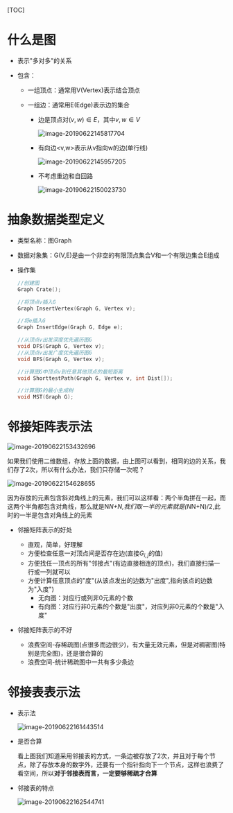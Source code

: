 [TOC]

# 什么是图

* 表示"多对多"的关系

* 包含：

  * 一组顶点：通常用V(Vertex)表示结合顶点

  * 一组边：通常用E(Edge)表示边的集合

    * 边是顶点对$(v,w) \in E$，其中$v,w \in V$

      ![image-20190622145817704](/Users/chenyansong/Documents/note/images/data_structure/image-20190622145817704.png)

    * 有向边<v,w>表示从v指向w的边(单行线)

      ![image-20190622145957205](/Users/chenyansong/Documents/note/images/data_structure/image-20190622145957205.png)

    * 不考虑重边和自回路

      ![image-20190622150023730](/Users/chenyansong/Documents/note/images/data_structure/image-20190622150023730.png)

# 抽象数据类型定义

* 类型名称：图Graph

* 数据对象集：G(V,E)是由一个非空的有限顶点集合V和一个有限边集合E组成

* 操作集

  ```c
  //创建图
  Graph Crate();
  
  //将顶点v插入G
  Graph InsertVertex(Graph G, Vertex v);
  
  //将e插入G
  Graph InsertEdge(Graph G, Edge e);
  
  //从顶点v出发深度优先遍历图G
  void DFS(Graph G, Vertex v);
  //从顶点v出发广度优先遍历图G
  void BFS(Graph G, Vertex v);
  
  //计算图G中顶点v到任意其他顶点的最短距离
  void ShorttestPath(Graph G, Vertex v, int Dist[]);
  
  //计算图G的最小生成树
  void MST(Graph G);
  ```

  

# 邻接矩阵表示法

![image-20190622153432696](/Users/chenyansong/Documents/note/images/data_structure/image-20190622153432696.png)

如果我们使用二维数组，存放上面的数据，由上图可以看到，相同的边的关系，我们存了2次，所以有什么办法，我们只存储一次呢？

![image-20190622154628655](/Users/chenyansong/Documents/note/images/data_structure/image-20190622154628655.png)

因为存放的元素包含斜对角线上的元素，我们可以这样看：两个半角拼在一起，而这两个半角都包含对角线，那么就是N*N+N,我们取一半的元素就是(N*N+N)/2,此时的一半是包含对角线上的元素



* 邻接矩阵表示的好处
  * 直观，简单，好理解
  * 方便检查任意一对顶点间是否存在边(直接$G_{i,j}$的值)
  * 方便找任一顶点的所有"邻接点"(有边直接相连的顶点)，我们直接扫描一行或一列就可以
  * 方便计算任意顶点的"度"(从该点发出的边数为"出度",指向该点的边数为"入度")
    * 无向图：对应行或列非0元素的个数
    * 有向图：对应行非0元素的个数是"出度"，对应列非0元素的个数是"入度"



* 邻接矩阵表示的不好
  * 浪费空间-存稀疏图(点很多而边很少)，有大量无效元素，但是对稠密图(特别是完全图)，还是很合算的
  * 浪费空间-统计稀疏图中一共有多少条边



# 邻接表表示法

* 表示法

  ![image-20190622161443514](/Users/chenyansong/Documents/note/images/data_structure/image-20190622161443514.png)

* 是否合算

  看上图我们知道采用邻接表的方式，一条边被存放了2次，并且对于每个节点，除了存放本身的数字外，还要有一个指针指向下一个节点，这样也浪费了看空间，所以**对于邻接表而言，一定要够稀疏才合算**

  

* 邻接表的特点

  ![image-20190622162544741](/Users/chenyansong/Documents/note/images/data_structure/image-20190622162544741.png)